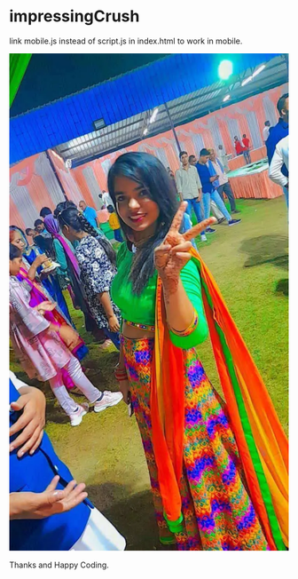 # impressingCrush
link mobile.js instead of script.js in index.html to work in mobile.

![image](https://github.com/Vanshaj126/nikita1206/blob/main/image%201.webp)


Thanks and Happy Coding.
